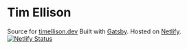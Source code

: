 # Tim Ellison
Source for [timellison.dev](https://www.timellison.dev/)
Built with [Gatsby](https://www.gatsbyjs.org/). 
Hosted on [Netlify](https://www.netlify.com/).
[![Netlify Status](https://api.netlify.com/api/v1/badges/207f26e9-28de-4492-8fd0-8185f93f217f/deploy-status)](https://app.netlify.com/sites/naughty-haibt-12af33/deploys)
